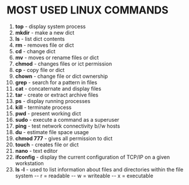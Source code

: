 # MOST USED LINUX COMMANDS
1. **top** - display system process
2. **mkdir** - make a new dict
3. **ls** - list dict contents
4. **rm** - removes file or dict
5. **cd** - change dict
6. **mv** - moves or rename files or dict
7. **chmod** - changes files or ict permission
8. **cp** - copy file or dict
9. **chown** - change file or dict ownership
10. **grep** - search for a pattern in files
11. **cat** - concaternate and display files
12. **tar** - create or extract archive files
13. **ps** - display running processes
14. **kill** - terminate process
15. **pwd** - present working dict
16. **sudo** - execute a command as a superuser
17. **ping** - test network connectivity b//w hosts
18. **du** - estimate file space usage
19. **chmod 777** - gives all permission to dict
20. **touch** - creates file or dict
21. **nano** - text editor
22. **ifconfig** - display the current configuration of TCP/IP on a given workstation
23. **ls -l** - used to list information about files and directories within the file system
    -- r = readable
    -- w = writeable
    -- x = executable
